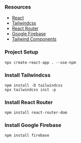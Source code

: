 ### Resources
- [React](https://reactjs.org/)
- [Tailwindcss](https://tailwindcss.com/)
- [React Router](https://reacttraining.com/react-router/web/guides/quick-start)
- [Google Firebase](https://firebase.google.com/)
- [Tailwind Components](https://freetailwindui.co/)

### Project Setup
```
npx create-react-app . --use-npm
```

### Install Tailwindcss
```
npm install -D tailwindcss
npx tailwindcss init -p
```

### Install React Router
```
npm install react-router-dom
```

### Install Google Firebase
```
npm install firebase
```
